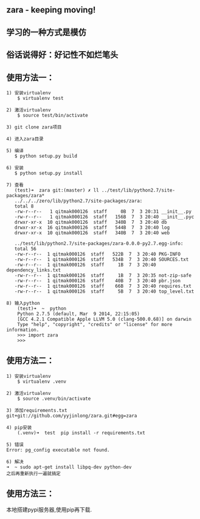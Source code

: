zara - keeping moving!
-----------------------------------

## 学习的一种方式是模仿

## 俗话说得好：好记性不如烂笔头

## 使用方法一：

    1) 安装virtualenv
        $ virtualenv test

    2) 激活virtualenv
        $ source test/bin/activate

    3) git clone zara项目
        
    4) 进入zara目录

    5) 编译
       $ python setup.py build

    6) 安装
       $ python setup.py install

    7) 查看
       (test)➜  zara git:(master) ✗ ll ../test/lib/python2.7/site-packages/zara*
       ../../../zero/lib/python2.7/site-packages/zara:
       total 8
       -rw-r--r--   1 qitmak000126  staff     0B  7  3 20:31 __init__.py
       -rw-r--r--   1 qitmak000126  staff   156B  7  3 20:40 __init__.pyc
       drwxr-xr-x  10 qitmak000126  staff   340B  7  3 20:40 db
       drwxr-xr-x  16 qitmak000126  staff   544B  7  3 20:40 log
       drwxr-xr-x  10 qitmak000126  staff   340B  7  3 20:40 web

       ../test/lib/python2.7/site-packages/zara-0.0.0-py2.7.egg-info:
       total 56
       -rw-r--r--  1 qitmak000126  staff   522B  7  3 20:40 PKG-INFO
       -rw-r--r--  1 qitmak000126  staff   534B  7  3 20:40 SOURCES.txt
       -rw-r--r--  1 qitmak000126  staff     1B  7  3 20:40 dependency_links.txt
       -rw-r--r--  1 qitmak000126  staff     1B  7  3 20:35 not-zip-safe
       -rw-r--r--  1 qitmak000126  staff    40B  7  3 20:40 pbr.json
       -rw-r--r--  1 qitmak000126  staff    66B  7  3 20:40 requires.txt
       -rw-r--r--  1 qitmak000126  staff     5B  7  3 20:40 top_level.txt

    8) 输入python
        (test)➜  ~  python
        Python 2.7.5 (default, Mar  9 2014, 22:15:05)
        [GCC 4.2.1 Compatible Apple LLVM 5.0 (clang-500.0.68)] on darwin
        Type "help", "copyright", "credits" or "license" for more information.
        >>> import zara
        >>>

## 使用方法二：

    1) 安装virtualenv
        $ virtualenv .venv

    2) 激活virtualenv
        $ source .venv/bin/activate

    3) 添加requirements.txt
	git+git://github.com/yyjinlong/zara.git#egg=zara	

    4) pip安装
        (.venv)➜  test  pip install -r requirements.txt 

    5) 错误
	Error: pg_config executable not found.	
    
    6) 解决
	➜  ~ sudo apt-get install libpq-dev python-dev
	之后再重新执行一遍就搞定

## 使用方法三：

   本地搭建pypi服务器,使用pip再下载.
